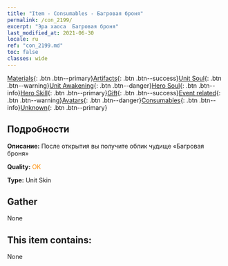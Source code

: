 ```yaml
---
title: "Item - Consumables - Багровая броня"
permalink: /con_2199/
excerpt: "Эра хаоса  Багровая броня"
last_modified_at: 2021-06-30
locale: ru
ref: "con_2199.md"
toc: false
classes: wide
---
```

 [Materials](/ItemsRU/){: .btn .btn--primary}[Artifacts](/ItemsRU/Artifacts/){: .btn .btn--success}[Unit Soul](/ItemsRU/UnitSoul/){: .btn .btn--warning}[Unit Awakening](/ItemsRU/UnitAwakening/){: .btn .btn--danger}[Hero Soul](/ItemsRU/HeroSoul/){: .btn .btn--info}[Hero Skill](/ItemsRU/HeroSkill/){: .btn .btn--primary}[Gift](/ItemsRU/Gift/){: .btn .btn--success}[Event related](/ItemsRU/Events/){: .btn .btn--warning}[Avatars](/ItemsRU/Avatars/){: .btn .btn--danger}[Consumables](/ItemsRU/Consumables/){: .btn .btn--info}[Unknown](/ItemsRU/Unknown/){: .btn .btn--primary}

## Подробности
 **Описание:** После открытия вы получите облик чудище «Багровая броня»

 **Quality:** <span style="color: #FF8C00">OK</span>

 **Type:** Unit Skin

## Gather

  None

## This item contains:

  None

